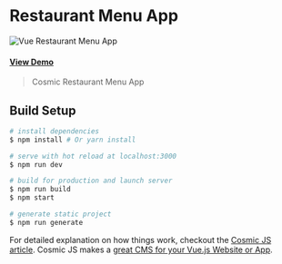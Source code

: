# Restaurant Menu App
![Vue Restaurant Menu App](https://cosmic-s3.imgix.net/1db368c0-c016-11e7-86b1-11303dae2759-0d0f60c0-c014-11e7-9a3a-8fba475cce0d-restaurant-menu-app.png?w=1200)
#### [View Demo](https://cosmicjs.com/apps/restaurant-menu-app)

> Cosmic Restaurant Menu App

## Build Setup

``` bash
# install dependencies
$ npm install # Or yarn install

# serve with hot reload at localhost:3000
$ npm run dev

# build for production and launch server
$ npm run build
$ npm start

# generate static project
$ npm run generate
```

For detailed explanation on how things work, checkout the [Cosmic JS article](https://cosmicjs.com/articles/how-to-build-a-restaurant-menu-app-in-nuxt-vuex-using-cosmic-js).  Cosmic JS makes a [great CMS for your Vue.js Website or App](https://cosmicjs.com/knowledge-base/vuejs-cms).
